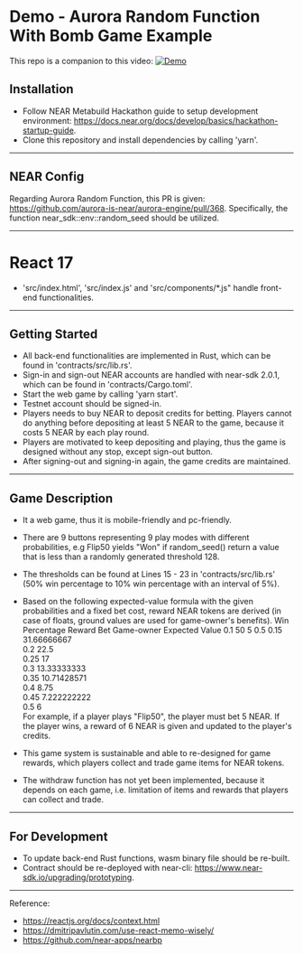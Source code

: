# Demo - Aurora Random Function With Bomb Game Example

This repo is a companion to this video:
[![Demo](https://previews.123rf.com/images/sarahdesign/sarahdesign1403/sarahdesign140301122/26700150-demo-icon.jpg)](https://mytu.be)

## Installation

- Follow NEAR Metabuild Hackathon guide to setup development environment: https://docs.near.org/docs/develop/basics/hackathon-startup-guide.
- Clone this repository and install dependencies by calling 'yarn'.

---

## NEAR Config

Regarding Aurora Random Function, this PR is given: https://github.com/aurora-is-near/aurora-engine/pull/368. Specifically, the function near_sdk::env::random_seed should be utilized.	

---

# React 17

- 'src/index.html', 'src/index.js' and 'src/components/*.js" handle front-end functionalities.

---

## Getting Started

- All back-end functionalities are implemented in Rust, which can be found in 'contracts/src/lib.rs'.
- Sign-in and sign-out NEAR accounts are handled with near-sdk 2.0.1,
which can be found in 'contracts/Cargo.toml'.
- Start the web game by calling 'yarn start'.
- Testnet account should be signed-in.
- Players needs to buy NEAR to deposit credits for betting. Players cannot do anything before depositing at least 5 NEAR to the game, because it costs 5 NEAR by each play round.
- Players are motivated to keep depositing and playing, thus the game is designed without any stop, except
sign-out button.
- After signing-out and signing-in again, the game credits are maintained.

---

## Game Description

- It a web game, thus it is mobile-friendly and pc-friendly.

- There are 9 buttons representing 9 play modes with different probabilities, e.g Flip50 yields "Won" if
random_seed() return a value that is less than a randomly generated threshold 128. 

- The thresholds can be found at Lines 15 - 23 in 'contracts/src/lib.rs'
(50% win percentage to 10% win percentage with an interval of 5%).

- Based on the following expected-value formula with the given probabilities and a fixed bet cost,
reward NEAR tokens are derived (in case of floats, ground values are used for game-owner's benefits).
Win Percentage	Reward	    Bet	Game-owner Expected Value
0.1	            50	        5	0.5
0.15	        31.66666667		
0.2	            22.5		
0.25	        17		
0.3	            13.33333333		
0.35	        10.71428571		
0.4	            8.75		
0.45	        7.222222222		
0.5	            6	
For example, if a player plays "Flip50", the player must bet 5 NEAR. If the player wins, a reward of 6
NEAR is given and updated to the player's credits.

- This game system is sustainable and able to re-designed for game rewards, which players collect
and trade game items for NEAR tokens.

- The withdraw function has not yet been implemented, because it depends on each game, i.e. limitation of
items and rewards that players can collect and trade.

---

## For Development

- To update back-end Rust functions, wasm binary file should be re-built.
- Contract should be re-deployed with near-cli: https://www.near-sdk.io/upgrading/prototyping.

---

Reference:
- https://reactjs.org/docs/context.html
- https://dmitripavlutin.com/use-react-memo-wisely/
- https://github.com/near-apps/nearbp
